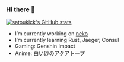 ### Hi there 👋

[![satoukick's GitHub stats](https://github-readme-stats.vercel.app/api?username=satoukick)](https://github.com/anuraghazra/github-readme-stats)

- I’m currently working on [neko](https://github.com/satoukick/neko)
- I’m currently learning Rust, Jaeger, Consul
- Gaming: Genshin Impact
- Anime: 白い砂のアクアトープ 


<!--
**satoukick/satoukick** is a ✨ _special_ ✨ repository because its `README.md` (this file) appears on your GitHub profile.

Here are some ideas to get you started:

- 🔭 I’m currently working on ...
- 🌱 I’m currently learning ...
- 👯 I’m looking to collaborate on ...
- 🤔 I’m looking for help with ...
- 💬 Ask me about ...
- 📫 How to reach me: ...
- 😄 Pronouns: ...
- ⚡ Fun fact: ...
-->
